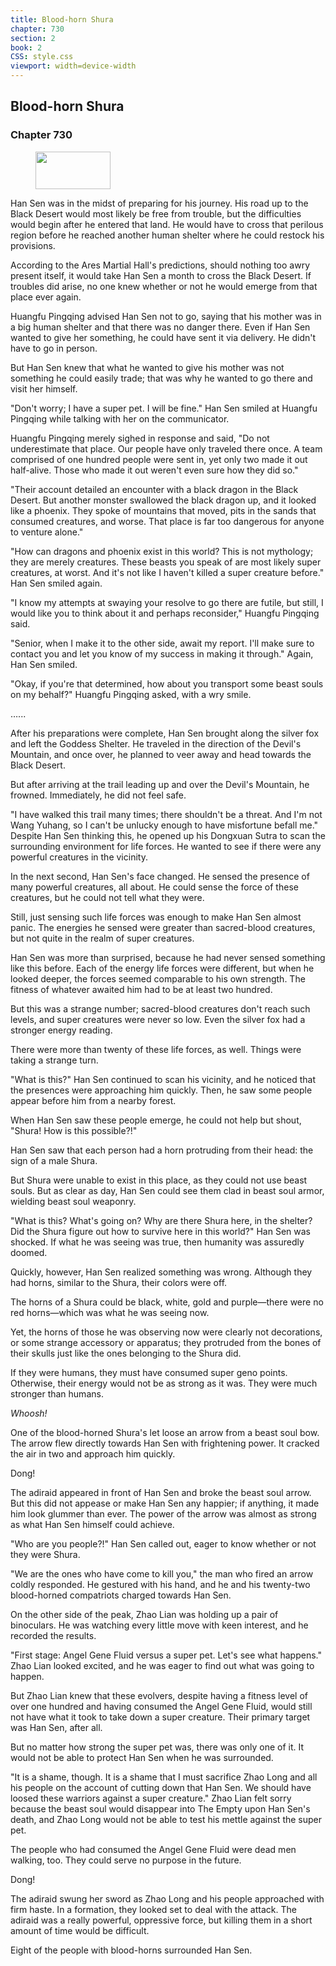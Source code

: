 ```yaml
---
title: Blood-horn Shura
chapter: 730
section: 2
book: 2
CSS: style.css
viewport: width=device-width
---
```


## Blood-horn Shura

### Chapter 730

<figure>
	<img src="../Images/gem.gif" alt="" id="gem" width="120" height="60" />
</figure>

Han Sen was in the midst of preparing for his journey. His road up to the Black Desert would most likely be free from trouble, but the difficulties would begin after he entered that land. He would have to cross that perilous region before he reached another human shelter where he could restock his provisions.

According to the Ares Martial Hall's predictions, should nothing too awry present itself, it would take Han Sen a month to cross the Black Desert. If troubles did arise, no one knew whether or not he would emerge from that place ever again.

Huangfu Pingqing advised Han Sen not to go, saying that his mother was in a big human shelter and that there was no danger there. Even if Han Sen wanted to give her something, he could have sent it via delivery. He didn't have to go in person.

But Han Sen knew that what he wanted to give his mother was not something he could easily trade; that was why he wanted to go there and visit her himself.

"Don't worry; I have a super pet. I will be fine." Han Sen smiled at Huangfu Pingqing while talking with her on the communicator.

Huangfu Pingqing merely sighed in response and said, "Do not underestimate that place. Our people have only traveled there once. A team comprised of one hundred people were sent in, yet only two made it out half-alive. Those who made it out weren't even sure how they did so."

"Their account detailed an encounter with a black dragon in the Black Desert. But another monster swallowed the black dragon up, and it looked like a phoenix. They spoke of mountains that moved, pits in the sands that consumed creatures, and worse. That place is far too dangerous for anyone to venture alone."

"How can dragons and phoenix exist in this world? This is not mythology; they are merely creatures. These beasts you speak of are most likely super creatures, at worst. And it's not like I haven't killed a super creature before." Han Sen smiled again.

"I know my attempts at swaying your resolve to go there are futile, but still, I would like you to think about it and perhaps reconsider," Huangfu Pingqing said.

"Senior, when I make it to the other side, await my report. I'll make sure to contact you and let you know of my success in making it through." Again, Han Sen smiled.

"Okay, if you're that determined, how about you transport some beast souls on my behalf?" Huangfu Pingqing asked, with a wry smile.

…...

After his preparations were complete, Han Sen brought along the silver fox and left the Goddess Shelter. He traveled in the direction of the Devil's Mountain, and once over, he planned to veer away and head towards the Black Desert.

But after arriving at the trail leading up and over the Devil's Mountain, he frowned. Immediately, he did not feel safe.

"I have walked this trail many times; there shouldn't be a threat. And I'm not Wang Yuhang, so I can't be unlucky enough to have misfortune befall me." Despite Han Sen thinking this, he opened up his Dongxuan Sutra to scan the surrounding environment for life forces. He wanted to see if there were any powerful creatures in the vicinity.

In the next second, Han Sen's face changed. He sensed the presence of many powerful creatures, all about. He could sense the force of these creatures, but he could not tell what they were.

Still, just sensing such life forces was enough to make Han Sen almost panic. The energies he sensed were greater than sacred-blood creatures, but not quite in the realm of super creatures.

Han Sen was more than surprised, because he had never sensed something like this before. Each of the energy life forces were different, but when he looked deeper, the forces seemed comparable to his own strength. The fitness of whatever awaited him had to be at least two hundred.

But this was a strange number; sacred-blood creatures don't reach such levels, and super creatures were never so low. Even the silver fox had a stronger energy reading.

There were more than twenty of these life forces, as well. Things were taking a strange turn.

"What is this?" Han Sen continued to scan his vicinity, and he noticed that the presences were approaching him quickly. Then, he saw some people appear before him from a nearby forest.

When Han Sen saw these people emerge, he could not help but shout, "Shura! How is this possible?!"

Han Sen saw that each person had a horn protruding from their head: the sign of a male Shura.

But Shura were unable to exist in this place, as they could not use beast souls. But as clear as day, Han Sen could see them clad in beast soul armor, wielding beast soul weaponry.

"What is this? What's going on? Why are there Shura here, in the shelter? Did the Shura figure out how to survive here in this world?" Han Sen was shocked. If what he was seeing was true, then humanity was assuredly doomed.

Quickly, however, Han Sen realized something was wrong. Although they had horns, similar to the Shura, their colors were off.

The horns of a Shura could be black, white, gold and purple—there were no red horns—which was what he was seeing now.

Yet, the horns of those he was observing now were clearly not decorations, or some strange accessory or apparatus; they protruded from the bones of their skulls just like the ones belonging to the Shura did.

If they were humans, they must have consumed super geno points. Otherwise, their energy would not be as strong as it was. They were much stronger than humans.

*Whoosh!*

One of the blood-horned Shura's let loose an arrow from a beast soul bow. The arrow flew directly towards Han Sen with frightening power. It cracked the air in two and approach him quickly.

Dong!

The adiraid appeared in front of Han Sen and broke the beast soul arrow. But this did not appease or make Han Sen any happier; if anything, it made him look glummer than ever. The power of the arrow was almost as strong as what Han Sen himself could achieve.

"Who are you people?!" Han Sen called out, eager to know whether or not they were Shura.

"We are the ones who have come to kill you," the man who fired an arrow coldly responded. He gestured with his hand, and he and his twenty-two blood-horned compatriots charged towards Han Sen.

On the other side of the peak, Zhao Lian was holding up a pair of binoculars. He was watching every little move with keen interest, and he recorded the results.

"First stage: Angel Gene Fluid versus a super pet. Let's see what happens." Zhao Lian looked excited, and he was eager to find out what was going to happen.

But Zhao Lian knew that these evolvers, despite having a fitness level of over one hundred and having consumed the Angel Gene Fluid, would still not have what it took to take down a super creature. Their primary target was Han Sen, after all.

But no matter how strong the super pet was, there was only one of it. It would not be able to protect Han Sen when he was surrounded.

"It is a shame, though. It is a shame that I must sacrifice Zhao Long and all his people on the account of cutting down that Han Sen. We should have loosed these warriors against a super creature." Zhao Lian felt sorry because the beast soul would disappear into The Empty upon Han Sen's death, and Zhao Long would not be able to test his mettle against the super pet.

The people who had consumed the Angel Gene Fluid were dead men walking, too. They could serve no purpose in the future.

Dong!

The adiraid swung her sword as Zhao Long and his people approached with firm haste. In a formation, they looked set to deal with the attack. The adiraid was a really powerful, oppressive force, but killing them in a short amount of time would be difficult.

Eight of the people with blood-horns surrounded Han Sen.